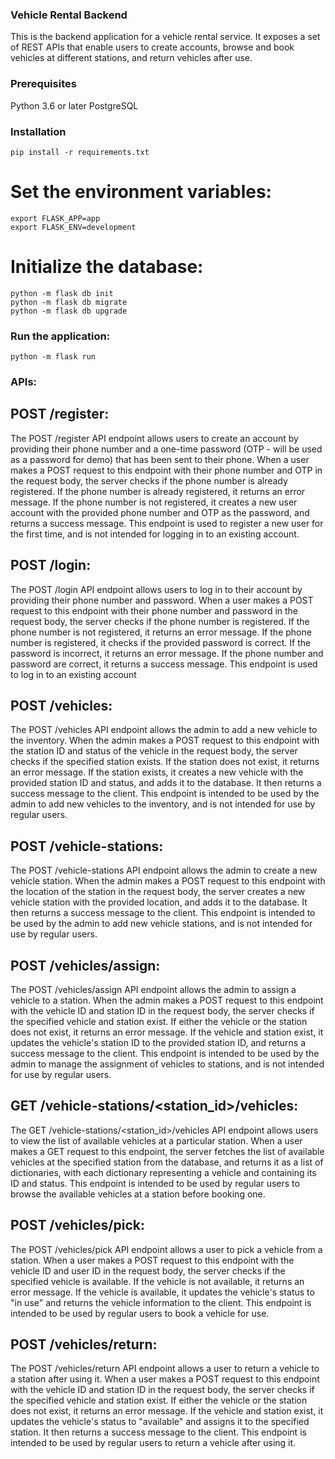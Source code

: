### Vehicle Rental Backend

This is the backend application for a vehicle rental service. It exposes a set of REST APIs that enable users to create accounts, browse and book vehicles at different stations, and return vehicles after use.

### Prerequisites

Python 3.6 or later
PostgreSQL

### Installation

`pip install -r requirements.txt`

# Set the environment variables:

```
export FLASK_APP=app
export FLASK_ENV=development
```

# Initialize the database:

```
python -m flask db init
python -m flask db migrate
python -m flask db upgrade
```

### Run the application:
`python -m flask run`

### APIs:

## POST /register:
The POST /register API endpoint allows users to create an account by providing their phone number and a one-time password (OTP - will be used as a password for demo) that has been sent to their phone. When a user makes a POST request to this endpoint with their phone number and OTP in the request body, the server checks if the phone number is already registered. If the phone number is already registered, it returns an error message. If the phone number is not registered, it creates a new user account with the provided phone number and OTP as the password, and returns a success message. This endpoint is used to register a new user for the first time, and is not intended for logging in to an existing account.

## POST /login:
The POST /login API endpoint allows users to log in to their account by providing their phone number and password. When a user makes a POST request to this endpoint with their phone number and password in the request body, the server checks if the phone number is registered. If the phone number is not registered, it returns an error message. If the phone number is registered, it checks if the provided password is correct. If the password is incorrect, it returns an error message. If the phone number and password are correct, it returns a success message. This endpoint is used to log in to an existing account

## POST /vehicles:
The POST /vehicles API endpoint allows the admin to add a new vehicle to the inventory. When the admin makes a POST request to this endpoint with the station ID and status of the vehicle in the request body, the server checks if the specified station exists. If the station does not exist, it returns an error message. If the station exists, it creates a new vehicle with the provided station ID and status, and adds it to the database. It then returns a success message to the client. This endpoint is intended to be used by the admin to add new vehicles to the inventory, and is not intended for use by regular users.

## POST /vehicle-stations:
The POST /vehicle-stations API endpoint allows the admin to create a new vehicle station. When the admin makes a POST request to this endpoint with the location of the station in the request body, the server creates a new vehicle station with the provided location, and adds it to the database. It then returns a success message to the client. This endpoint is intended to be used by the admin to add new vehicle stations, and is not intended for use by regular users.

## POST /vehicles/assign:
The POST /vehicles/assign API endpoint allows the admin to assign a vehicle to a station. When the admin makes a POST request to this endpoint with the vehicle ID and station ID in the request body, the server checks if the specified vehicle and station exist. If either the vehicle or the station does not exist, it returns an error message. If the vehicle and station exist, it updates the vehicle's station ID to the provided station ID, and returns a success message to the client. This endpoint is intended to be used by the admin to manage the assignment of vehicles to stations, and is not intended for use by regular users.

## GET /vehicle-stations/<station_id>/vehicles:
The GET /vehicle-stations/<station_id>/vehicles API endpoint allows users to view the list of available vehicles at a particular station. When a user makes a GET request to this endpoint, the server fetches the list of available vehicles at the specified station from the database, and returns it as a list of dictionaries, with each dictionary representing a vehicle and containing its ID and status. This endpoint is intended to be used by regular users to browse the available vehicles at a station before booking one.

## POST /vehicles/pick:
The POST /vehicles/pick API endpoint allows a user to pick a vehicle from a station. When a user makes a POST request to this endpoint with the vehicle ID and user ID in the request body, the server checks if the specified vehicle is available. If the vehicle is not available, it returns an error message. If the vehicle is available, it updates the vehicle's status to "in use" and returns the vehicle information to the client. This endpoint is intended to be used by regular users to book a vehicle for use.

## POST /vehicles/return:
The POST /vehicles/return API endpoint allows a user to return a vehicle to a station after using it. When a user makes a POST request to this endpoint with the vehicle ID and station ID in the request body, the server checks if the specified vehicle and station exist. If either the vehicle or the station does not exist, it returns an error message. If the vehicle and station exist, it updates the vehicle's status to "available" and assigns it to the specified station. It then returns a success message to the client. This endpoint is intended to be used by regular users to return a vehicle after using it.